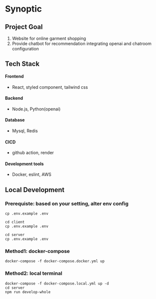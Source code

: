 # Synoptic

## Project Goal
1. Website for online garment shopping
2. Provide chatbot for recommendation integrating openai and chatroom configuration

## Tech Stack
#### Frontend
- React, styled component, tailwind css
#### Backend
- Node.js, Python(openai)
#### Database
- Mysql, Redis
#### CICD
- github action, render
#### Development tools
- Docker, eslint, AWS


## Local Development
### Prerequiste: based on your setting, alter env config
```
cp .env.example .env

cd client
cp .env.example .env

cd server
cp .env.example .env
```

### Method1: docker-compose
```
docker-compose -f docker-compose.docker.yml up
```
### Method2: local terminal
```
docker-compose -f docker-compose.local.yml up -d
cd server
npm run develop-whole
```